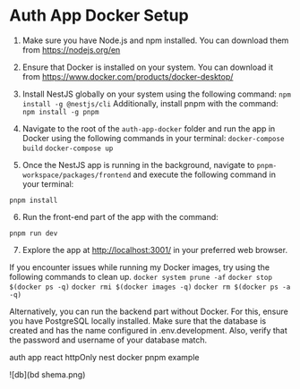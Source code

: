 # Auth App Docker Setup

1. Make sure you have Node.js and npm installed. You can download them from https://nodejs.org/en

2. Ensure that Docker is installed on your system. You can download it from https://www.docker.com/products/docker-desktop/

3. Install NestJS globally on your system using the following command: `npm install -g @nestjs/cli` Additionally, install pnpm with the command: `npm install -g pnpm`

4. Navigate to the root of the `auth-app-docker` folder and run the app in Docker using the following commands in your terminal:
`docker-compose build`
`docker-compose up`

5. Once the NestJS app is running in the background, navigate to `pnpm-workspace/packages/frontend` and execute the following command in your terminal:

`pnpm install`

6. Run the front-end part of the app with the command:

`pnpm run dev`

7. Explore the app at [http://localhost:3001/](http://localhost:3001/) in your preferred web browser.

If you encounter issues while running my Docker images, try using the following commands to clean up. 
`docker system prune -af`
`docker stop $(docker ps -q)`
`docker rmi $(docker images -q)`
`docker rm $(docker ps -a -q)`

Alternatively, you can run the backend part without Docker. For this, ensure you have PostgreSQL locally installed. Make sure that the database is created and has the name configured in .env.development. Also, verify that the password and username of your database match.

auth app react httpOnly nest docker pnpm example


![db](bd shema.png)
